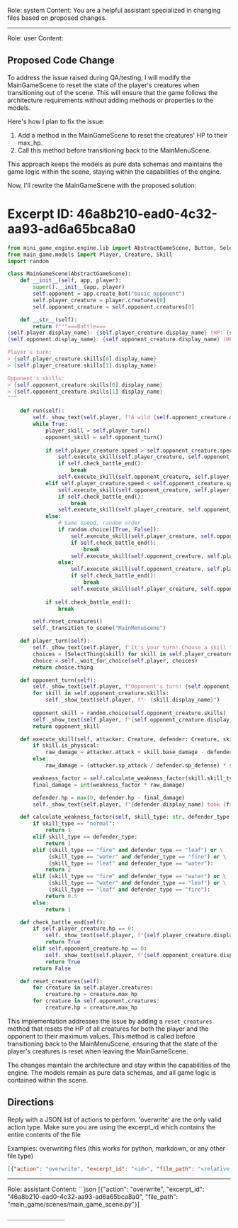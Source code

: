 Role: system
Content: You are a helpful assistant specialized in changing files based on proposed changes.
__________________
Role: user
Content: 
## Proposed Code Change
To address the issue raised during QA/testing, I will modify the MainGameScene to reset the state of the player's creatures when transitioning out of the scene. This will ensure that the game follows the architecture requirements without adding methods or properties to the models.

Here's how I plan to fix the issue:

1. Add a method in the MainGameScene to reset the creatures' HP to their max_hp.
2. Call this method before transitioning back to the MainMenuScene.

This approach keeps the models as pure data schemas and maintains the game logic within the scene, staying within the capabilities of the engine.

Now, I'll rewrite the MainGameScene with the proposed solution:

# Excerpt ID: 46a8b210-ead0-4c32-aa93-ad6a65bca8a0
```python main_game/scenes/main_game_scene.py
from mini_game_engine.engine.lib import AbstractGameScene, Button, SelectThing
from main_game.models import Player, Creature, Skill
import random

class MainGameScene(AbstractGameScene):
    def __init__(self, app, player):
        super().__init__(app, player)
        self.opponent = app.create_bot("basic_opponent")
        self.player_creature = player.creatures[0]
        self.opponent_creature = self.opponent.creatures[0]

    def __str__(self):
        return f"""===Battle===
{self.player.display_name}: {self.player_creature.display_name} (HP: {self.player_creature.hp}/{self.player_creature.max_hp})
{self.opponent.display_name}: {self.opponent_creature.display_name} (HP: {self.opponent_creature.hp}/{self.opponent_creature.max_hp})

Player's turn:
> {self.player_creature.skills[0].display_name}
> {self.player_creature.skills[1].display_name}

Opponent's skills:
> {self.opponent_creature.skills[0].display_name}
> {self.opponent_creature.skills[1].display_name}
"""

    def run(self):
        self._show_text(self.player, f"A wild {self.opponent_creature.display_name} appeared!")
        while True:
            player_skill = self.player_turn()
            opponent_skill = self.opponent_turn()
            
            if self.player_creature.speed > self.opponent_creature.speed:
                self.execute_skill(self.player_creature, self.opponent_creature, player_skill)
                if self.check_battle_end():
                    break
                self.execute_skill(self.opponent_creature, self.player_creature, opponent_skill)
            elif self.player_creature.speed < self.opponent_creature.speed:
                self.execute_skill(self.opponent_creature, self.player_creature, opponent_skill)
                if self.check_battle_end():
                    break
                self.execute_skill(self.player_creature, self.opponent_creature, player_skill)
            else:
                # Same speed, random order
                if random.choice([True, False]):
                    self.execute_skill(self.player_creature, self.opponent_creature, player_skill)
                    if self.check_battle_end():
                        break
                    self.execute_skill(self.opponent_creature, self.player_creature, opponent_skill)
                else:
                    self.execute_skill(self.opponent_creature, self.player_creature, opponent_skill)
                    if self.check_battle_end():
                        break
                    self.execute_skill(self.player_creature, self.opponent_creature, player_skill)
            
            if self.check_battle_end():
                break

        self.reset_creatures()
        self._transition_to_scene("MainMenuScene")

    def player_turn(self):
        self._show_text(self.player, f"It's your turn! Choose a skill for {self.player_creature.display_name}:")
        choices = [SelectThing(skill) for skill in self.player_creature.skills]
        choice = self._wait_for_choice(self.player, choices)
        return choice.thing

    def opponent_turn(self):
        self._show_text(self.player, f"Opponent's turn! {self.opponent_creature.display_name}'s available skills:")
        for skill in self.opponent_creature.skills:
            self._show_text(self.player, f"- {skill.display_name}")
        
        opponent_skill = random.choice(self.opponent_creature.skills)
        self._show_text(self.player, f"{self.opponent_creature.display_name} uses {opponent_skill.display_name}!")
        return opponent_skill

    def execute_skill(self, attacker: Creature, defender: Creature, skill: Skill):
        if skill.is_physical:
            raw_damage = attacker.attack + skill.base_damage - defender.defense
        else:
            raw_damage = (attacker.sp_attack / defender.sp_defense) * skill.base_damage

        weakness_factor = self.calculate_weakness_factor(skill.skill_type, defender.creature_type)
        final_damage = int(weakness_factor * raw_damage)

        defender.hp = max(0, defender.hp - final_damage)
        self._show_text(self.player, f"{defender.display_name} took {final_damage} damage!")

    def calculate_weakness_factor(self, skill_type: str, defender_type: str):
        if skill_type == "normal":
            return 1
        elif skill_type == defender_type:
            return 1
        elif (skill_type == "fire" and defender_type == "leaf") or \
             (skill_type == "water" and defender_type == "fire") or \
             (skill_type == "leaf" and defender_type == "water"):
            return 2
        elif (skill_type == "fire" and defender_type == "water") or \
             (skill_type == "water" and defender_type == "leaf") or \
             (skill_type == "leaf" and defender_type == "fire"):
            return 0.5
        else:
            return 1

    def check_battle_end(self):
        if self.player_creature.hp == 0:
            self._show_text(self.player, f"{self.player_creature.display_name} fainted! You lost the battle.")
            return True
        elif self.opponent_creature.hp == 0:
            self._show_text(self.player, f"{self.opponent_creature.display_name} fainted! You won the battle!")
            return True
        return False

    def reset_creatures(self):
        for creature in self.player.creatures:
            creature.hp = creature.max_hp
        for creature in self.opponent.creatures:
            creature.hp = creature.max_hp
```

This implementation addresses the issue by adding a `reset_creatures` method that resets the HP of all creatures for both the player and the opponent to their maximum values. This method is called before transitioning back to the MainMenuScene, ensuring that the state of the player's creatures is reset when leaving the MainGameScene.

The changes maintain the architecture and stay within the capabilities of the engine. The models remain as pure data schemas, and all game logic is contained within the scene.

## Directions
Reply with a JSON list of actions to perform. 'overwrite' are the only valid action type. 
Make sure you are using the excerpt_id which contains the entire contents of the file

Examples:
overwriting files (this works for python, markdown, or any other file type)
```json output_example1
[{"action": "overwrite", "excerpt_id": "<id>", "file_path": "<relative file path>"}]
```

__________________
Role: assistant
Content: ```json
[{"action": "overwrite", "excerpt_id": "46a8b210-ead0-4c32-aa93-ad6a65bca8a0", "file_path": "main_game/scenes/main_game_scene.py"}]
```
__________________
